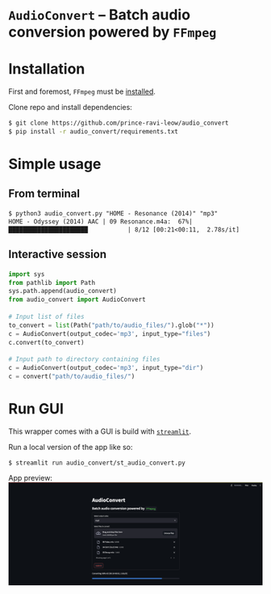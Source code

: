 # `AudioConvert` – Batch audio conversion powered by `FFmpeg`

# Installation
First and foremost, `FFmpeg` must be [installed](https://ffmpeg.org/download.html).

Clone repo and install dependencies:
```sh
$ git clone https://github.com/prince-ravi-leow/audio_convert
$ pip install -r audio_convert/requirements.txt
```

# Simple usage
## From terminal
```
$ python3 audio_convert.py "HOME - Resonance (2014)" "mp3"
HOME - Odyssey (2014) AAC | 09 Resonance.m4a:  67%|██████████████████████           | 8/12 [00:21<00:11,  2.78s/it]
```
## Interactive session
```py
import sys
from pathlib import Path
sys.path.append(audio_convert)
from audio_convert import AudioConvert

# Input list of files
to_convert = list(Path("path/to/audio_files/").glob("*"))
c = AudioConvert(output_codec='mp3', input_type="files")
c.convert(to_convert)

# Input path to directory containing files
c = AudioConvert(output_codec='mp3', input_type="dir")
c = convert("path/to/audio_files/")
```

# Run GUI
This wrapper comes with a GUI is build with [`streamlit`](https://github.com/streamlit/streamlit). 

Run a local version of the app like so:
```
$ streamlit run audio_convert/st_audio_convert.py
```
App preview: 
![streamlit preview](./media/st_audio_convert_preview.png)